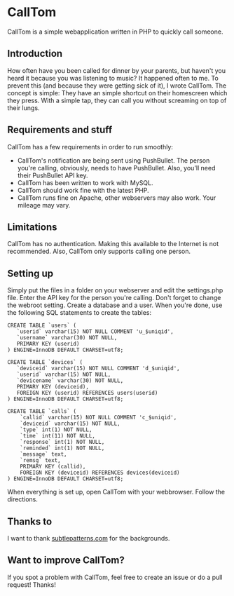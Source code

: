 # CallTom
CallTom is a simple webapplication written in PHP to quickly call someone.

## Introduction
How often have you been called for dinner by your parents, but haven't you heard it because you was listening to music? It happened often to me. To prevent this (and because they were getting sick of it), I wrote CallTom. The concept is simple: They have an simple shortcut on their homescreen which they press. With a simple tap, they can call you without screaming on top of their lungs.

## Requirements and stuff
CallTom has a few requirements in order to run smoothly:
- CallTom's notification are being sent using PushBullet. The person you're calling, obviously, needs to have PushBullet. Also, you'll need their PushBullet API key.
- CallTom has been written to work with MySQL.
- CallTom should work fine with the latest PHP.
- CallTom runs fine on Apache, other webservers may also work. Your mileage may vary.

## Limitations
CallTom has no authentication. Making this available to the Internet is not recommended. Also, CallTom only supports calling one person.

## Setting up
Simply put the files in a folder on your webserver and edit the settings.php file. Enter the API key for the person you're calling. Don't forget to change the webroot setting. Create a database and a user.  When you're done, use the following SQL statements to create the tables:
```
CREATE TABLE `users` (
   `userid` varchar(15) NOT NULL COMMENT 'u_$uniqid',
   `username` varchar(30) NOT NULL,
   PRIMARY KEY (userid)
) ENGINE=InnoDB DEFAULT CHARSET=utf8;

CREATE TABLE `devices` (
   `deviceid` varchar(15) NOT NULL COMMENT 'd_$uniqid',
   `userid` varchar(15) NOT NULL,
   `devicename` varchar(30) NOT NULL,
   PRIMARY KEY (deviceid),
   FOREIGN KEY (userid) REFERENCES users(userid)
) ENGINE=InnoDB DEFAULT CHARSET=utf8;

CREATE TABLE `calls` (
	`callid` varchar(15) NOT NULL COMMENT 'c_$uniqid',
	`deviceid` varchar(15) NOT NULL,
	`type` int(1) NOT NULL,
	`time` int(11) NOT NULL,
	`response` int(1) NOT NULL,
	`reminded` int(1) NOT NULL,
	`message` text,
	`remsg` text,
	PRIMARY KEY (callid),
	FOREIGN KEY (deviceid) REFERENCES devices(deviceid)
) ENGINE=InnoDB DEFAULT CHARSET=utf8;
```	
When everything is set up, open CallTom with your webbrowser. Follow the directions.

## Thanks to
I want to thank [subtlepatterns.com](www.subtlepatterns.com) for the backgrounds.

## Want to improve CallTom?
If you spot a problem with CallTom, feel free to create an issue or do a pull request! Thanks!
